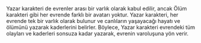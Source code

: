 Yazar karakteri de evrenler arası bir varlık olarak kabul edilir, ancak Ölüm karakteri gibi her evrende farklı bir avatarı yoktur. Yazar karakteri, her evrende tek bir varlık olarak bulunur ve canlıların yaşayacağı hayatı ve ölümünü yazarak kaderlerini belirler. Böylece, Yazar karakteri evrendeki tüm olayları ve kaderleri sonsuza kadar yazarak, evrenin varoluşuna yön verir.